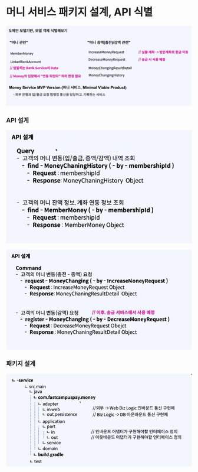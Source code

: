 # 머니 서비스 패키지 설계, API 식별

![img.png](image/img.png)

### API 설계
![img_1.png](image/img_1.png)

![img_2.png](image/img_2.png)

### 패키지 설계
![img_3.png](image/img_3.png)